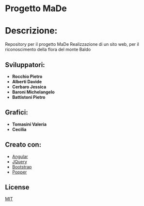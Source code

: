 # Progetto MaDe

# Descrizione:
Repository per il progetto MaDe
Realizzazione di un sito web, per il riconoscimento della flora del monte Baldo

## Sviluppatori:
* **Rocchio Pietro**
* **Alberti Davide**
* **Cerbaro Jessica**
* **Baroni Michelangelo**
* **Battistoni Pietro**

## Grafici:
* **Tomasini Valeria**
* **Cecilia**

## Creato con:
 * [Angular](https://angular.io/)
 * [JQuery](https://jquery.com/)
 * [Bootstrap](https://getbootstrap.com/)
 * [Popper](https://popper.js.org/)

## License
[MIT](https://choosealicense.com/licenses/mit/)